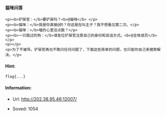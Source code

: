 #### 猫咪问答  

```  
<p><b>铲屎官：</b>要铲屎吗？<b>@猫咪</b> </p>
<p><b>猫咪：</b>我是你直接@的？你这是在叫主子？我不想看见第二次。</p>
<p><b>猫咪：</b>喵的心里没点数？</p>
<p><b>一只路过的狗：</b>请各位铲屎官注意自己的身份和说话方式。<b>@全体成员</b></p>
<p></p>
<p>为了不被骂，铲屎官再也不敢问任何问题了，下面这些简单的问题，也只能你自己来搜索解决。</p>  
```  
#### Hint:  

``` 
flag{...}  
``` 
#### Information:  

* Url: http://202.38.95.46:12007/  

* Soved: 1054  

